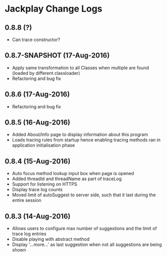 # Jackplay Change Logs

## 0.8.8 (?)
- Can trace constructor?

## 0.8.7-SNAPSHOT (17-Aug-2016)
- Apply same transformation to all Classes when multiple are found (loaded by different classloader)
- Refactoring and bug fix

## 0.8.6 (17-Aug-2016)
- Refactoring and bug fix

## 0.8.5 (16-Aug-2016)
- Added About/Info page to display information about this program
- Loads tracing rules from startup hence enabling tracing methods ran in application initialisation phase

## 0.8.4 (15-Aug-2016)
- Auto focus method lookup input box when page is opened
- Added threadId and threadName as part of traceLog
- Support for listening on HTTPS
- Display trace log counts
- Moved limit of autoSuggest to server side, such that it last during the entire session

## 0.8.3 (14-Aug-2016)
- Allows users to configure max number of suggestions and the limit of trace log entries
- Disable playing with abstract method
- Display '...more...' as last suggestion when not all suggestions are being shown
